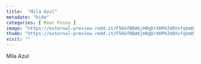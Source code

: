 ```yaml
---
title:  "Mila Azul"
metadate: "hide"
categories: [ Rear Pussy ]
image: "https://external-preview.redd.it/F56GfBBA6jH0gDrXHPHJd8VvfqkmDjNhk3C6vn4D4Fc.jpg?auto=webp&s=87f33189d0d1b30ac0b2ef68429bc1a2fb7de9ef"
thumb: "https://external-preview.redd.it/F56GfBBA6jH0gDrXHPHJd8VvfqkmDjNhk3C6vn4D4Fc.jpg?width=1080&crop=smart&auto=webp&s=9e648a61937f96db97e3fb6229a4ad51f63ab305"
visit: ""
---
```

Mila Azul
